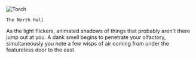![Torch](../Assets/torchNew.png)

```SkyBlue
The North Hall
```

As the light flickers, animated shadows of things that probably aren't there jump out at you.  A dank smell begins to penetrate your olfactory, simultaneously you note a few wisps of air coming from under the featureless door to the east. 
